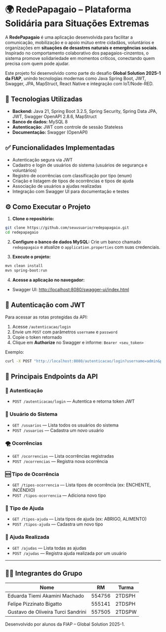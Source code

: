 # 🌍 RedePapagaio – Plataforma Solidária para Situações Extremas

A **RedePapagaio** é uma aplicação desenvolvida para facilitar a comunicação, mobilização e o apoio mútuo entre cidadãos, voluntários e organizações em **situações de desastres naturais e emergências sociais**. Inspirado no comportamento colaborativo dos papagaios-cinzentos, o sistema promove solidariedade em momentos críticos, conectando quem precisa com quem pode ajudar.

Este projeto foi desenvolvido como parte do desafio **Global Solution 2025-1 da FIAP**, unindo tecnologias modernas como Java Spring Boot, JWT, Swagger, JPA, MapStruct, React Native e integração com IoT/Node-RED.

## 🧰 Tecnologias Utilizadas

- **Backend:** Java 21, Spring Boot 3.2.5, Spring Security, Spring Data JPA, JWT, Swagger OpenAPI 2.8.6, MapStruct
- **Banco de dados:** MySQL 8
- **Autenticação:** JWT com controle de sessão Stateless
- **Documentação:** Swagger (OpenAPI)

## ✅ Funcionalidades Implementadas

- Autenticação segura via JWT
- Cadastro e login de usuários do sistema (usuários de segurança e voluntários)
- Registro de ocorrências com classificação por tipo (enum)
- Criação e listagem de tipos de ocorrências e tipos de ajuda
- Associação de usuários a ajudas realizadas
- Integração com Swagger UI para documentação e testes

## ⚙️ Como Executar o Projeto

1. **Clone o repositório:**
```bash
git clone https://github.com/seuusuario/redepapagaio.git
cd redepapagaio
```

2. **Configure o banco de dados MySQL:**
Crie um banco chamado `redepapagaio` e atualize o `application.properties` com suas credenciais.

3. **Execute o projeto:**
```bash
mvn clean install
mvn spring-boot:run
```

4. **Acesse a aplicação no navegador:**
- Swagger UI: [http://localhost:8080/swagger-ui/index.html](http://localhost:8080/swagger-ui/index.html)

## 🔐 Autenticação com JWT

Para acessar as rotas protegidas da API:

1. Acesse `/autenticacao/login`
2. Envie um `POST` com parâmetros `username` e `password`
3. Copie o token retornado
4. Clique em **Authorize** no Swagger e informe: `Bearer <seu_token>`

Exemplo:
```bash
curl -X POST "http://localhost:8080/autenticacao/login?username=admin&password=1234"
```

## 📡 Principais Endpoints da API

### 🔐 Autenticação
- `POST /autenticacao/login` — Autentica e retorna token JWT

### 👤 Usuário do Sistema
- `GET /usuarios` — Lista todos os usuários do sistema
- `POST /usuarios` — Cadastra um novo usuário

### 🌪 Ocorrências
- `GET /ocorrencias` — Lista ocorrências registradas
- `POST /ocorrencias` — Registra nova ocorrência

### 🆘 Tipo de Ocorrência
- `GET /tipos-ocorrencia` — Lista tipos de ocorrência (ex: ENCHENTE, INCÊNDIO)
- `POST /tipos-ocorrencia` — Adiciona novo tipo

### 🙋 Tipo de Ajuda
- `GET /tipos-ajuda` — Lista tipos de ajuda (ex: ABRIGO, ALIMENTO)
- `POST /tipos-ajuda` — Cadastra um novo tipo

### 🤝 Ajuda Realizada
- `GET /ajudas` — Lista todas as ajudas
- `POST /ajudas` — Registra ajuda realizada por um usuário

---

## 👨‍💻 Integrantes do Grupo

| Nome                                      | RM       | Turma  |
|-------------------------------------------|----------|--------|
| Eduarda Tiemi Akamini Machado             | 554756   | 2TDSPH |
| Felipe Pizzinato Bigatto                  | 555141   | 2TDSPH |
| Gustavo de Oliveira Turci Sandrini        | 557505   | 2TDSPW |


Desenvolvido por alunos da FIAP – Global Solution 2025-1.  
